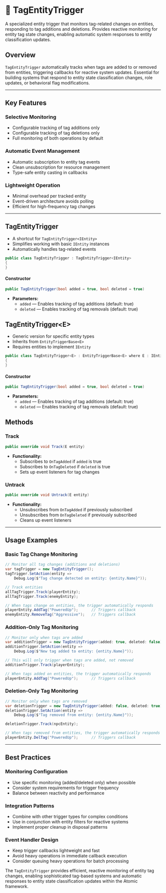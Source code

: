 # 🧩 TagEntityTrigger

A specialized entity trigger that monitors tag-related changes on entities, responding to tag additions and deletions. Provides reactive monitoring for entity tag state changes, enabling automatic system responses to entity classification updates.

## Overview
`TagEntityTrigger` automatically tracks when tags are added to or removed from entities, triggering callbacks for reactive system updates. Essential for building systems that respond to entity state classification changes, role updates, or behavioral flag modifications.

---
## Key Features

### Selective Monitoring
- Configurable tracking of tag additions only
- Configurable tracking of tag deletions only
- Full monitoring of both operations by default

### Automatic Event Management
- Automatic subscription to entity tag events
- Clean unsubscription for resource management
- Type-safe entity casting in callbacks

### Lightweight Operation
- Minimal overhead per tracked entity
- Event-driven architecture avoids polling
- Efficient for high-frequency tag changes

---

## TagEntityTrigger

- A shortcut for `TagEntityTrigger<IEntity>`
- Simplifies working with basic `IEntity` instances
- Automatically handles tag-related events

```csharp
public class TagEntityTrigger : TagEntityTrigger<IEntity>
{
}
```

#### Constructor
```csharp
public TagEntityTrigger(bool added = true, bool deleted = true)
```
- **Parameters:**
  - `added` — Enables tracking of tag additions (default: true)
  - `deleted` — Enables tracking of tag removals (default: true)

## TagEntityTrigger&lt;E&gt;

- Generic version for specific entity types
- Inherits from `EntityTriggerBase<E>`
- Requires entities to implement `IEntity`

```csharp
public class TagEntityTrigger<E> : EntityTriggerBase<E> where E : IEntity
{
}
```

#### Constructor
```csharp
public TagEntityTrigger(bool added = true, bool deleted = true)
```
- **Parameters:**
    - `added` — Enables tracking of tag additions (default: true)
    - `deleted` — Enables tracking of tag removals (default: true)

## Methods

### Track
```csharp
public override void Track(E entity)
```
- **Functionality:**
  - Subscribes to `OnTagAdded` if `added` is true
  - Subscribes to `OnTagDeleted` if `deleted` is true
  - Sets up event listeners for tag changes

### Untrack
```csharp
public override void Untrack(E entity)
```
- **Functionality:**
  - Unsubscribes from `OnTagAdded` if previously subscribed
  - Unsubscribes from `OnTagDeleted` if previously subscribed
  - Cleans up event listeners

---

## Usage Examples

### Basic Tag Change Monitoring

```csharp
// Monitor all tag changes (additions and deletions)
var tagTrigger = new TagEntityTrigger();
tagTrigger.SetAction(entity =>
    Debug.Log($"Tag change detected on entity: {entity.Name}"));

// Track entities
allTagTrigger.Track(playerEntity);
allTagTrigger.Track(enemyEntity);

// When tags change on entities, the trigger automatically responds
playerEntity.AddTag("PoweredUp");      // Triggers callback
enemyEntity.RemoveTag("Aggressive");   // Triggers callback
```

### Addition-Only Tag Monitoring

```csharp
// Monitor only when tags are added
var additionTrigger = new TagEntityTrigger(added: true, deleted: false);
additionTrigger.SetAction(entity => 
    Debug.Log($"New tag added to entity: {entity.Name}"));

// This will only trigger when tags are added, not removed
additionTrigger.Track(playerEntity);

// When tags added on entities, the trigger automatically responds
playerEntity.AddTag("PoweredUp");      // Triggers callback
```

### Deletion-Only Tag Monitoring

```csharp
// Monitor only when tags are removed
var deletionTrigger = new TagEntityTrigger(added: false, deleted: true);
deletionTrigger.SetAction(entity =>
    Debug.Log($"Tag removed from entity: {entity.Name}"));

deletionTrigger.Track(npcEntity);

// When tags removed from entities, the trigger automatically responds
playerEntity.DelTag("PoweredUp");      // Triggers callback
```

---

## Best Practices

### Monitoring Configuration
- Use specific monitoring (added/deleted only) when possible
- Consider system requirements for trigger frequency
- Balance between reactivity and performance

### Integration Patterns
- Combine with other trigger types for complex conditions
- Use in conjunction with entity filters for reactive systems
- Implement proper cleanup in disposal patterns

### Event Handler Design
- Keep trigger callbacks lightweight and fast
- Avoid heavy operations in immediate callback execution
- Consider queuing heavy operations for batch processing

The `TagEntityTrigger` provides efficient, reactive monitoring of entity tag changes, enabling sophisticated tag-based systems and automatic responses to entity state classification updates within the Atomic framework.